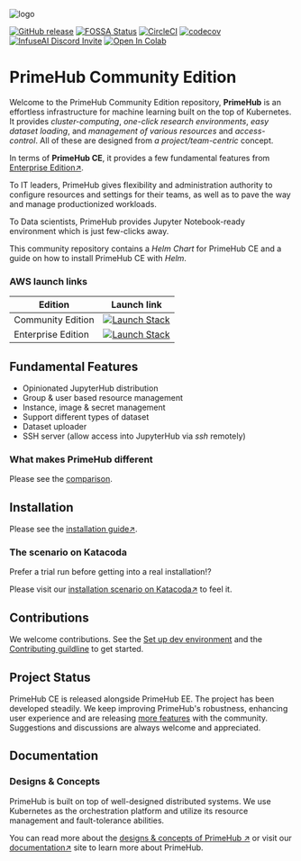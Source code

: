 ![logo](docs/media/logo.png?raw=true "PrimeHub")

[![GitHub release](https://img.shields.io/github/release/infuseAI/primehub/all.svg?style=flat-square)](https://github.com/infuseAI/primehub/releases)
[![FOSSA Status](https://app.fossa.com/api/projects/git%2Bgithub.com%2FInfuseAI%2Fprimehub.svg?type=shield)](https://app.fossa.com/projects/git%2Bgithub.com%2FInfuseAI%2Fprimehub?ref=badge_shield)
[![CircleCI](https://circleci.com/gh/InfuseAI/primehub.svg?style=shield)](https://circleci.com/gh/InfuseAI/primehub)
[![codecov](https://codecov.io/gh/InfuseAI/primehub/branch/master/graph/badge.svg?token=WOO4EXU96F)](https://codecov.io/gh/InfuseAI/primehub)
[![InfuseAI Discord Invite](https://img.shields.io/discord/664381609771925514?color=%237289DA&label=chat&logo=discord&logoColor=white)](https://discord.com/invite/5zb2aK9KBV)
[![Open In Colab](https://colab.research.google.com/assets/colab-badge.svg)](https://colab.research.google.com/github/InfuseAI/primehub-demo-notebooks/blob/main/primehub-sdk-mlops/mlops.ipynb)


# PrimeHub Community Edition

Welcome to the PrimeHub Community Edition repository, **PrimeHub** is an effortless infrastructure for machine learning built on the top of Kubernetes. It provides *cluster-computing*, *one-click research environments*, *easy dataset loading*, and *management of various resources* and *access-control*. All of these are designed from *a project/team-centric* concept.

In terms of **PrimeHub CE**, it provides a few fundamental features from [Enterprise Edition↗](https://www.infuseai.io/primehub).

To IT leaders, PrimeHub gives flexibility and administration authority to configure resources and settings for their teams, as well as to pave the way and manage productionized workloads.

To Data scientists, PrimeHub provides Jupyter Notebook-ready environment which is just few-clicks away.

This community repository contains a *Helm Chart* for PrimeHub CE and a guide on how to install PrimeHub CE with *Helm*.

### AWS launch links

| Edition | Launch link |
| --- | --- |
| Community Edition | [![Launch Stack](https://s3.amazonaws.com/cloudformation-examples/cloudformation-launch-stack.png)](https://us-east-1.console.aws.amazon.com/cloudformation/home?region=us-east-1#/stacks/create/review?stackName=primehub-starter&templateURL=https://primehub.s3.amazonaws.com/cloudformation/v1.1.5/primehub-ce-starter-cloudformation.yaml) |
| Enterprise Edition | [![Launch Stack](https://s3.amazonaws.com/cloudformation-examples/cloudformation-launch-stack.png)](https://us-east-1.console.aws.amazon.com/cloudformation/home?region=us-east-1#/stacks/create/review?stackName=primehub-starter&templateURL=https://primehub.s3.amazonaws.com/cloudformation/v1.1.5/primehub-starter-cloudformation.yaml) |

## Fundamental Features

- Opinionated JupyterHub distribution
- Group & user based resource management
- Instance, image & secret management
- Support different types of dataset
- Dataset uploader
- SSH server (allow access into JupyterHub via *ssh* remotely)

### What makes PrimeHub different

Please see the [comparison](Comparison.md).

## Installation

Please see the [installation guide↗](https://docs.primehub.io/docs/getting_started/install_primehub_ce).

### The scenario on Katacoda

Prefer a trial run before getting into a real installation!?

Please visit our [installation scenario on Katacoda↗](https://www.katacoda.com/infuseai) to feel it.

## Contributions

We welcome contributions. See the [Set up dev environment](DEVELOP.md) and the [Contributing guildline](CONTRIBUTING.md) to get started.

## Project Status

PrimeHub CE is released alongside PrimeHub EE. The project has been developed steadily. We keep improving PrimeHub's robustness, enhancing user experience and are releasing [more features](https://docs.primehub.io/docs/next/comparison) with the community. Suggestions and discussions are always welcome and
appreciated.

## Documentation

### Designs & Concepts

PrimeHub is built on top of well-designed distributed systems. We use Kubernetes as the orchestration platform and utilize its resource management and fault-tolerance abilities.

You can read more about the [designs & concepts of PrimeHub ↗](https://docs.primehub.io/docs/design/architecture) or visit our [documentation↗](https://docs.primehub.io/) site to learn more about PrimeHub.
